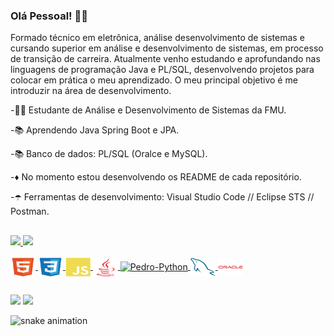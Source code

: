 ### Olá Pessoal! :man_technologist:

Formado técnico em eletrônica, análise desenvolvimento de sistemas e cursando superior em análise e desenvolvimento de sistemas, em processo de transição de carreira. Atualmente venho estudando e aprofundando nas linguagens de programação Java e PL/SQL, desenvolvendo projetos para colocar em prática o meu aprendizado. O meu principal objetivo é me introduzir na área de desenvolvimento.


-:man_student: Estudante de Análise e Desenvolvimento de Sistemas da FMU.

-📚 Aprendendo Java Spring Boot e JPA.

-📚 Banco de dados: PL/SQL (Oralce e MySQL).

-:diamonds: No momento estou desenvolvendo os README de cada repositório.

-:open_umbrella: Ferramentas de desenvolvimento: Visual Studio Code // Eclipse STS // Postman.


 ##
 
 <div>
  <a href="https://github.com/pedro-githube">
   <img height="160em"   src=https://github-readme-stats.vercel.app/api?username=pedro-githube&show_icons=true&icon_color=fff&bg_color=30,0ff1ce,904e95&title_color=fff&text_color=fff&/>
  <img  height="160em"  src="https://github-readme-stats.vercel.app/api/top-langs/?username=pedro-githube&layout=compact&langs_count=7&bg_color=30,0ff1ce,904e95&title_color=fff&text_color=fff&"/>
</div>
  
<div style="display: inline_block"><br>
  <img align="center" alt="Pedro-HTML" height="30" width="40" src="https://raw.githubusercontent.com/devicons/devicon/master/icons/html5/html5-original.svg">
  <img align="center" alt="Pedro-CSS" height="30" width="40" src="https://raw.githubusercontent.com/devicons/devicon/master/icons/css3/css3-original.svg">
  <img align="center" alt="Pedro-Js" height="30" width="40" src="https://raw.githubusercontent.com/devicons/devicon/master/icons/javascript/javascript-plain.svg">
  <img align="center" alt="Pedro-Ts" height="30" width="40" src="https://raw.githubusercontent.com/devicons/devicon/master/icons/java/java-plain.svg">
  <img align="center" alt="Pedro-Python" height="30" width="40" src="https://img.shields.io/badge/Spring-6DB33F?style=for-the-badge&logo=spring&logoColor=white">
  <img align="center" alt="Pedro-Mysql" height="30" width="40" src="https://raw.githubusercontent.com/devicons/devicon/master/icons/mysql/mysql-original.svg">
 <img align="center" alt="Pedro-Mysql" height="30" width="40" src="https://raw.githubusercontent.com/devicons/devicon/master/icons/oracle/oracle-original.svg">
</div>
 
 ##
 
 <div> 
  <a href = "mailto:pedrobittetadeveloper@hotmail.com"><img src="https://img.shields.io/badge/-Gmail-%23333?style=for-the-badge&logo=gmail&logoColor=white" target="_blank"></a>
  <a href="https://www.linkedin.com/in/pedro-henrique-4b5a94221/" target="_blank"><img src="https://img.shields.io/badge/-LinkedIn-%230077B5?style=for-the-badge&logo=linkedin&logoColor=white" target="_blank"></a> 
 
  ![snake animation](https://github.com/pedro-githube/pedro-githube/blob/output/github-contribution-grid-snake.svg)
 
</div>
